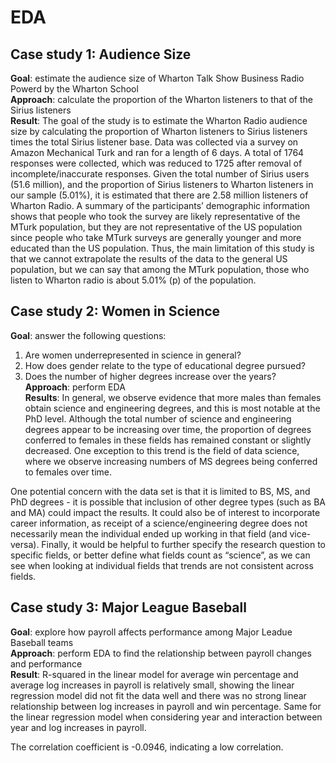 # EDA

## Case study 1: Audience Size
**Goal**: estimate the audience size of Wharton Talk Show Business Radio Powerd by the Wharton School <br>
**Approach**: calculate the proportion of the Wharton listeners to that of the Sirius listeners <br>
**Result**: The goal of the study is to estimate the Wharton Radio audience size by calculating the proportion of Wharton listeners to Sirius listeners times the total Sirius listener base. Data was collected via a survey on Amazon Mechanical Turk and ran for a length of 6 days. A total of 1764 responses were collected, which was reduced to 1725 after removal of incomplete/inaccurate responses. Given the total number of Sirius users (51.6 million), and the proportion of Sirius listeners to Wharton listeners in our sample (5.01%), it is estimated that there are 2.58 million listeners of Wharton Radio. A summary of the participants’ demographic information shows that people who took the survey are likely representative of the MTurk population, but they are not representative of the US population since people who take MTurk surveys are generally younger and more educated than the US population. Thus, the main limitation of this study is that we cannot extrapolate the results of the data to the general US population, but we can say that among the MTurk population, those who listen to Wharton radio is about 5.01% (p) of the population. <br>

## Case study 2: Women in Science
**Goal**: answer the following questions: <br>
1. Are women underrepresented in science in general? 
2. How does gender relate to the type of educational degree pursued? 
3. Does the number of higher degrees increase over the years? <br>
**Approach**: perform EDA <br>
**Results**: In general, we observe evidence that more males than females obtain science and engineering degrees, and this is most notable at the PhD level. Although the total number of science and engineering degrees appear to be increasing over time, the proportion of degrees conferred to females in these fields has remained constant or slightly decreased. One exception to this trend is the field of data science, where we observe increasing numbers of MS degrees being conferred to females over time. <br>

One potential concern with the data set is that it is limited to BS, MS, and PhD degrees - it is possible that inclusion of other degree types (such as BA and MA) could impact the results. It could also be of interest to incorporate career information, as receipt of a science/engineering degree does not necessarily mean the individual ended up working in that field (and vice-versa). Finally, it would be helpful to further specify the research question to specific fields, or better define what fields count as “science”, as we can see when looking at individual fields that trends are not consistent across fields. <br>

## Case study 3: Major League Baseball <br>
**Goal**: explore how payroll affects performance among Major Leadue Baseball teams <br>
**Approach**: perform EDA to find the relationship between payroll changes and performance <br>
**Result**: R-squared in the linear model for average win percentage and average log increases in payroll is relatively small, showing the linear regression model did not fit the data well and there was no strong linear relationship between log increases in payroll and win percentage. Same for the linear regression model when considering year and interaction between year and log increases in payroll. <br>

The correlation coefficient is -0.0946, indicating a low correlation.
